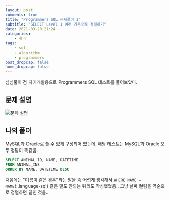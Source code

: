 ```yaml
---
layout: post
comments: true
title: "Programmers SQL 문제풀이 1"
subtitle: "SELECT Level 1 여러 기준으로 정렬하기"
date: 2021-03-20 21:24
categories:
    - 취미
tags:
    - sql
    - algorithm
    - programmers
post_dropcap: false
home_dropcap: false
---
```


심심풀이 겸 자기개발용으로 Programmers SQL 테스트를 풀어보았다.

## 문제 설명

![문제 설명](//cdn.jsdelivr.net/gh/selosele/selosele.github.io/assets/images/post/programmers-sql-59404_img01.jpg)

## 나의 풀이

MySQL과 Oracle로 풀 수 있게 구성되어 있는데, 해당 테스트는 MySQL과 Oracle 모두 정답이 똑같음.

```sql
SELECT ANIMAL_ID, NAME, DATETIME
FROM ANIMAL_INS
ORDER BY NAME, DATETIME DESC
```

처음에는 "이름이 같은 경우"라는 말을 좀 어렵게 생각해서 ```WHERE NAME = NAME```{:.language-sql} 같은 말도 안되는 쿼리도 작성했었음.. 그냥 날짜 컬럼을 역순으로 정렬하면 끝인 것을..